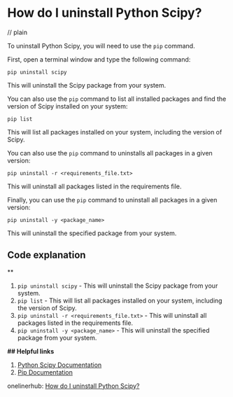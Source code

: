 # How do I uninstall Python Scipy?
// plain

To uninstall Python Scipy, you will need to use the `pip` command.

First, open a terminal window and type the following command:
```
pip uninstall scipy
```
This will uninstall the Scipy package from your system.

You can also use the `pip` command to list all installed packages and find the version of Scipy installed on your system:
```
pip list
```
This will list all packages installed on your system, including the version of Scipy.

You can also use the `pip` command to uninstalls all packages in a given version:
```
pip uninstall -r <requirements_file.txt>
```
This will uninstall all packages listed in the requirements file.

Finally, you can use the `pip` command to uninstall all packages in a given version:
```
pip uninstall -y <package_name>
```
This will uninstall the specified package from your system.

## Code explanation
**

1. `pip uninstall scipy` - This will uninstall the Scipy package from your system.
2. `pip list` - This will list all packages installed on your system, including the version of Scipy.
3. `pip uninstall -r <requirements_file.txt>` - This will uninstall all packages listed in the requirements file.
4. `pip uninstall -y <package_name>` - This will uninstall the specified package from your system.

**## Helpful links**

1. [Python Scipy Documentation](https://docs.scipy.org/doc/scipy/reference/index.html)
2. [Pip Documentation](https://pip.pypa.io/en/stable/reference/)

onelinerhub: [How do I uninstall Python Scipy?](https://onelinerhub.com/python-scipy/how-do-i-uninstall-python-scipy)